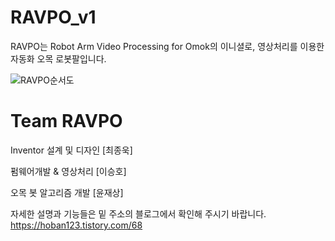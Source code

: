 # RAVPO_v1

RAVPO는 Robot Arm Video Processing for Omok의 이니셜로, 영상처리를 이용한 자동화 오목 로봇팔입니다.





![RAVPO순서도](https://user-images.githubusercontent.com/38284097/69209323-23b2a200-0b9a-11ea-91d7-e2394833ffe0.png)





# Team RAVPO

Inventor 설계 및 디자인 [최종욱]

펌웨어개발 & 영상처리 [이승호]

오목 봇 알고리즘 개발 [윤재상]



자세한 설명과 기능들은 밑 주소의 블로그에서 확인해 주시기 바랍니다.
<https://hoban123.tistory.com/68>
